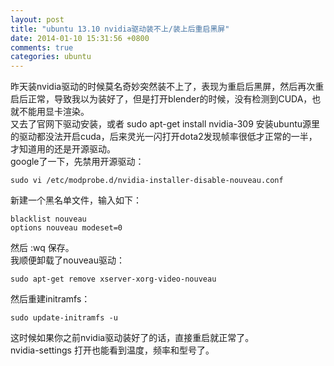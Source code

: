 ```yaml
---
layout: post
title: "ubuntu 13.10 nvidia驱动装不上/装上后重启黑屏"
date: 2014-01-10 15:31:56 +0800
comments: true
categories: ubuntu
---
```

昨天装nvidia驱动的时候莫名奇妙突然装不上了，表现为重启后黑屏，然后再次重启后正常，导致我以为装好了，但是打开blender的时候，没有检测到CUDA，也就不能用显卡渲染。  
又去了官网下驱动安装，或者 sudo apt-get install nvidia-309 安装ubuntu源里的驱动都没法开启cuda，后来灵光一闪打开dota2发现帧率很低才正常的一半，才知道用的还是开源驱动。  
google了一下，先禁用开源驱动：

    sudo vi /etc/modprobe.d/nvidia-installer-disable-nouveau.conf

新建一个黑名单文件，输入如下：

    blacklist nouveau
    options nouveau modeset=0

然后 :wq 保存。  
我顺便卸载了nouveau驱动：

    sudo apt-get remove xserver-xorg-video-nouveau

然后重建initramfs：

    sudo update-initramfs -u

这时候如果你之前nvidia驱动装好了的话，直接重启就正常了。  
nvidia-settings 打开也能看到温度，频率和型号了。  

